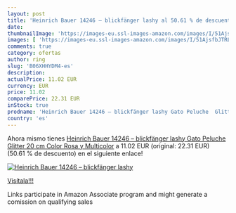 ```yaml
---
layout: post
title: 'Heinrich Bauer 14246 – blickfänger lashy al 50.61 % de descuento'
date: 
thumbnailImage: 'https://images-eu.ssl-images-amazon.com/images/I/51AjsfbJTRL._SL200_.jpg'
images: [ 'https://images-eu.ssl-images-amazon.com/images/I/51AjsfbJTRL._SL200_.jpg' ]
comments: true
category: ofertas
author: ring
slug: 'B06XHHYDM4-es'
description:
actualPrice: 11.02 EUR
currency: EUR
price: 11.02
comparePrice: 22.31 EUR
inStock: true
prodname: 'Heinrich Bauer 14246 – blickfänger lashy Gato Peluche  Glitter  20 cm  Color Rosa y Multicolor'
country: 'es'
---
```


Ahora mismo tienes [Heinrich Bauer 14246 – blickfänger lashy Gato Peluche  Glitter  20 cm  Color Rosa y Multicolor](https://www.amazon.es/dp/B06XHHYDM4/?tag=tolees-21) a 11.02 EUR (original: 22.31 EUR) (50.61 %  de descuento) en el siguiente enlace!

[![Heinrich Bauer 14246 – blickfänger lashy](https://images-eu.ssl-images-amazon.com/images/I/51AjsfbJTRL._SL200_.jpg)](https://www.amazon.es/dp/B06XHHYDM4/?tag=tolees-21)

[Visítala!!!](https://www.amazon.es/dp/B06XHHYDM4/?tag=tolees-21)

Links participate in Amazon Associate program and might generate a comission on qualifying sales
